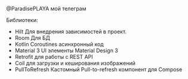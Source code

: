 @ParadisePLAYA мой телеграм

Библиотеки:
- Hilt Для внедрения зависимостей в проект.  
- Room Для БД
- Kotlin Coroutines асинхронный код
- Material 3 UI элементы  Material Design 3
- Retrofit  для работы  с REST API
- Coil для загрузки и кеширования изображений
- PullToRefresh Кастомный Pull-to-refresh компонент для Compose
